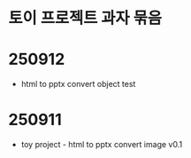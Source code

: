 # 토이 프로젝트 과자 묶음

# 250912
- html to pptx convert object test

# 250911
- toy project - html to pptx convert image v0.1